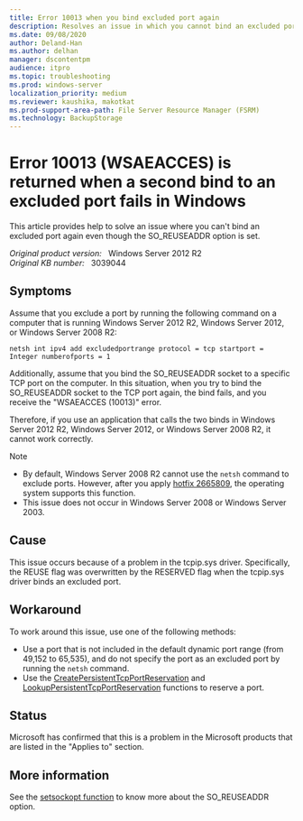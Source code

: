 ```yaml
---
title: Error 10013 when you bind excluded port again
description: Resolves an issue in which you cannot bind an excluded port again even though the SO_REUSEADDR option is set. This issue occurs in Windows Server 2012 R2, Windows Server 2012, and Windows Server 2008 R2.
ms.date: 09/08/2020
author: Deland-Han
ms.author: delhan
manager: dscontentpm
audience: itpro
ms.topic: troubleshooting
ms.prod: windows-server
localization_priority: medium
ms.reviewer: kaushika, makotkat
ms.prod-support-area-path: File Server Resource Manager (FSRM)
ms.technology: BackupStorage
---
```

# Error 10013 (WSAEACCES) is returned when a second bind to an excluded port fails in Windows

This article provides help to solve an issue where you can't bind an excluded port again even though the SO_REUSEADDR option is set.

_Original product version:_ &nbsp; Windows Server 2012 R2  
_Original KB number:_ &nbsp; 3039044

## Symptoms

Assume that you exclude a port by running the following command on a computer that is running Windows Server 2012 R2, Windows Server 2012, or Windows Server 2008 R2:

```console
netsh int ipv4 add excludedportrange protocol = tcp startport = Integer numberofports = 1
```

Additionally, assume that you bind the SO_REUSEADDR socket to a specific TCP port on the computer. In this situation, when you try to bind the SO_REUSEADDR socket to the TCP port again, the bind fails, and you receive the "WSAEACCES (10013)" error.

Therefore, if you use an application that calls the two binds in Windows Server 2012 R2, Windows Server 2012, or Windows Server 2008 R2, it cannot work correctly.

> [!Note]
>
> - By default, Windows Server 2008 R2 cannot use the `netsh` command to exclude ports. However, after you apply [hotfix 2665809](https://support.microsoft.com/help/2665809), the operating system supports this function.
> - This issue does not occur in Windows Server 2008 or Windows Server 2003.

## Cause

This issue occurs because of a problem in the tcpip.sys driver. Specifically, the REUSE flag was overwritten by the RESERVED flag when the tcpip.sys driver binds an excluded port.

## Workaround

To work around this issue, use one of the following methods:

- Use a port that is not included in the default dynamic port range (from 49,152 to 65,535), and do not specify the port as an excluded port by running the `netsh` command.
- Use the [CreatePersistentTcpPortReservation](https://msdn.microsoft.com/library/windows/desktop/gg696068%28v=vs.85%29.aspx) and [LookupPersistentTcpPortReservation](https://msdn.microsoft.com/library/windows/desktop/gg696072%28v=vs.85%29.aspx) functions to reserve a port.

## Status

Microsoft has confirmed that this is a problem in the Microsoft products that are listed in the "Applies to" section.

## More information

See the [setsockopt function](https://msdn.microsoft.com/library/windows/desktop/ms740476%28v=vs.85%29.aspx) to know more about the SO_REUSEADDR option.
